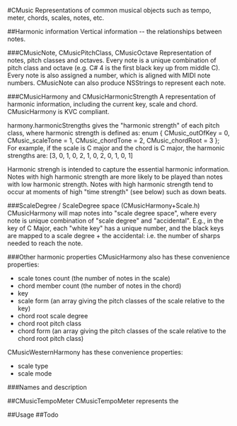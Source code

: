 #CMusic
Representations of common musical objects such as tempo, meter, chords, scales, notes, etc.

##Harmonic information
Vertical information -- the relationships between notes.

###CMusicNote, CMusicPitchClass, CMusicOctave
Representation of notes, pitch classes and octaves. Every note is a unique combination of pitch class and octave (e.g. C# 4 is the first black key up from middle C). Every note is also assigned a number, which is aligned with MIDI note numbers. CMusicNote can also produce NSStrings to represent each note.

###CMusicHarmony and CMusicHarmonicStrength
A representation of harmonic information, including the current key, scale and chord. CMusicHarmony is KVC compliant.

harmony.harmonicStrengths gives the "harmonic strength" of each pitch class, where harmonic strength is defined as:
enum {
    CMusic_outOfKey  = 0,
    CMusic_scaleTone = 1,
    CMusic_chordTone = 2,
    CMusic_chordRoot = 3
};
For example, if the scale is C major and the chord is C major, the harmonic strengths are:
[3, 0, 1, 0, 2, 1, 0, 2, 0, 1, 0, 1]

Harmonic strengh is intended to capture the essential harmonic information. Notes with high harmonic strength are more likely to be played than notes with low harmonic strength. Notes with high harmonic strength tend to occur at moments of high "time strength" (see below) such as down beats.

###ScaleDegree / ScaleDegree space (CMusicHarmony+Scale.h)
CMusicHarmony will map notes into "scale degree space", where every note is unique combination of "scale degree" and "accidental". E.g., in the key of C Major, each "white key" has a unique number, and the black keys are mapped to a scale degree + the accidental: i.e. the number of sharps needed to reach the note.

###Other harmonic properties
CMusicHarmony also has these convenience properties:
- scale tones count (the number of notes in the scale)
- chord member count (the number of notes in the chord)
- key
- scale form (an array giving the pitch classes of the scale relative to the key)
- chord root scale degree
- chord root pitch class
- chord form (an array giving the pitch classes of the scale relative to the chord root pitch class)

CMusicWesternHarmony has these convenience properties:
- scale type 
- scale mode

###Names and description

##CMusicTempoMeter
CMusicTempoMeter represents the 

##Usage
##Todo

